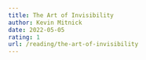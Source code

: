 ```yaml
---
title: The Art of Invisibility
author: Kevin Mitnick
date: 2022-05-05
rating: 1
url: /reading/the-art-of-invisibility
---
```

